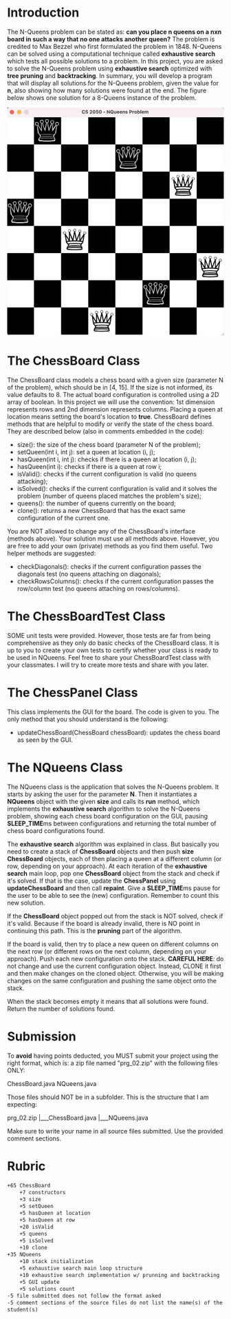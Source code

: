 # Introduction

The N-Queens problem can be stated as: **can you place n queens on a nxn board in such a way that no one attacks another queen?** The problem is credited to Max Bezzel who first formulated the problem in 1848. N-Queens can be solved using a computational technique called **exhaustive search** which tests all possible solutions to a problem. In this project, you are asked to solve the N-Queens problem using **exhaustive search** optimized with **tree pruning** and **backtracking**. In summary, you will develop a program that will display all solutions for the N-Queens problem, given the value for **n**, also showing how many solutions were found at the end. The figure below shows one solution for a 8-Queens instance of the problem. 

![pic1.png](pics/pic1.png)

# The ChessBoard Class

The ChessBoard class models a chess board with a given size (parameter N of the problem), which should be in [4, 15]. If the size is not informed, its value defaults to 8. The actual board configuration is controlled using a 2D array of boolean. In this project we will use the convention: 1st dimension represents rows and 2nd dimension represents columns. Placing a queen at location means setting the board's location to **true**. ChessBoard defines methods that are helpful to modify or verify the state of the chess board. They are described below (also in comments embedded in the code): 

* size(): the size of the chess board (parameter N of the problem);
* setQueen(int i, int j): set a queen at location (i, j);
* hasQueen(int i, int j): checks if there is a queen at location (i, j);
* hasQueen(int i): checks if there is a queen at row i;
* isValid(): checks if the current configuration is valid (no queens attacking);
* isSolved(): checks if the current configuration is valid and it solves the problem (number of queens placed matches the problem's size); 
* queens(): the number of queens currently on the board; 
* clone(): returns a new ChessBoard that has the exact same configuration of the current one. 

You are NOT allowed to change any of the ChessBoard's interface (methods above). Your solution must use all methods above. However, you are free to add your own (private) methods as you find them useful. Two helper methods are suggested: 

* checkDiagonals(): checks if the current configuration passes the diagonals test (no queens attaching on diagonals); 
* checkRowsColumns(): checks if the current configuration passes the row/column test (no queens attaching on rows/columns).

# The ChessBoardTest Class

SOME unit tests were provided. However, those tests are far from being comprehensive as they only do basic checks of the ChessBoard class. It is up to you to create your own tests to certify whether your class is ready to be used in NQueens. Feel free to share your ChessBoardTest class with your classmates. I will try to create more tests and share with you later. 

# The ChessPanel Class 

This class implements the GUI for the board. The code is given to you. The only method that you should understand is the following: 

* updateChessBoard(ChessBoard chessBoard): updates the chess board as seen by the GUI.

# The NQueens Class 

The NQueens class is the application that solves the N-Queens problem. It starts by asking the user for the parameter **N**.  Then it instantiates a **NQueens** object with the given **size** and calls its **run** method, which implements the **exhaustive search** algorithm to solve the N-Queens problem, showing each chess board configuration on the GUI, pausing **SLEEP_TIME**ms between configurations and returning the total number of chess board configurations found. 

The **exhaustive search** algorithm was explained in class. But basically you need to create a stack of **ChessBoard** objects and then push **size** **ChessBoard** objects, each of then placing a queen at a different column (or row, depending on your approach). At each iteration of the **exhaustive search** main loop, pop one **ChessBoard** object from the stack and check if it's solved.  If that is the case, update the **ChessPanel** using **updateChessBoard** and then call **repaint**. Give a **SLEEP_TIME**ms pause for the user to be able to see the (new) configuration. Remember to count this new solution. 

If the **ChessBoard** object popped out from the stack is NOT solved, check if it's valid. Because if the board is already invalid, there is NO point in continuing this path. This is the **pruning** part of the algorithm. 

If the board is valid, then try to place a new queen on different columns on the next row (or different rows on the next column, depending on your approach). Push each new configuration onto the stack. **CAREFUL HERE**: do not change and use the current configuration object. Instead, CLONE it first and then make changes on the cloned object. Otherwise, you will be making changes on the same configuration and pushing the same object onto the stack.  

When the stack becomes empty it means that all solutions were found. Return the number of solutions found. 

# Submission

To **avoid** having points deducted, you MUST submit your project using the right format, which is: a zip file named "prg_02.zip" with the following files ONLY:

ChessBoard.java
NQueens.java

Those files should NOT be in a subfolder. This is the structure that I am expecting:

prg_02.zip
|___ChessBoard.java
|___NQueens.java

Make sure to write your name in all source files submitted. Use the provided comment sections.

# Rubric 

```
+65 ChessBoard 
    +7 constructors
    +3 size
    +5 setQueen 
    +5 hasQueen at location 
    +5 hasQueen at row
    +20 isValid 
    +5 queens
    +5 isSolved
    +10 clone
+35 NQueens
    +10 stack initialization 
    +5 exhaustive search main loop structure
    +10 exhaustive search implementation w/ prunning and backtracking
    +5 GUI update
    +5 solutions count
-5 file submitted does not follow the format asked
-5 comment sections of the source files do not list the name(s) of the student(s)
```
